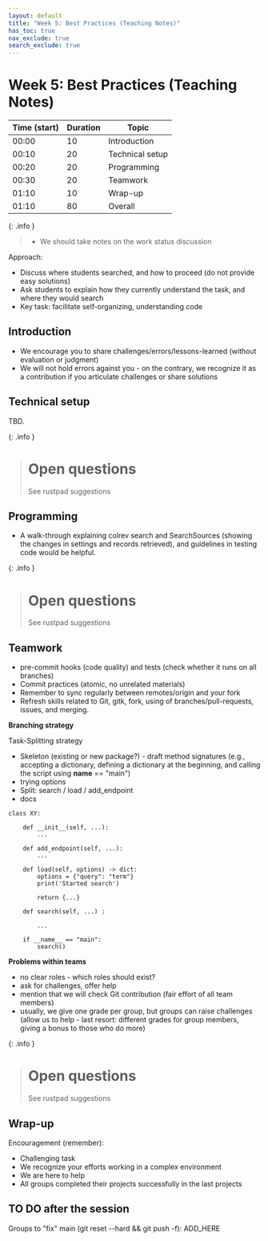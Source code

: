 ```yaml
---
layout: default
title: "Week 5: Best Practices (Teaching Notes)"
has_toc: true
nav_exclude: true
search_exclude: true
---
```


# Week 5: Best Practices (Teaching Notes)

| Time (start) | Duration | Topic                 | 
|--------------|----------|-----------------------|
| 00:00        | 10       | Introduction          |
| 00:10        | 20       | Technical setup       |
| 00:20        | 20       | Programming           |
| 00:30        | 20       | Teamwork              |
| 01:10        | 10       | Wrap-up               |
| 01:10        | 80       | Overall               |

{: .info }
> - We should take notes on the work status discussion

<div class="page-break"></div>

Approach:

- Discuss where students searched, and how to proceed (do not provide easy solutions)
- Ask students to explain how they currently understand the task, and where they would search
- Key task: facilitate self-organizing, understanding code

## Introduction

- We encourage you to share challenges/errors/lessons-learned (without evaluation or judgment)
- We will not hold errors against you - on the contrary, we recognize it as a contribution if you articulate challenges or share solutions

## Technical setup

TBD.

{: .info }
> # Open questions
> 
> See rustpad suggestions

## Programming

- A walk-through explaining colrev search and SearchSources (showing the changes in settings and records retrieved), and guidelines in testing code would be helpful.

{: .info }
> # Open questions
> 
> See rustpad suggestions

## Teamwork

- pre-commit hooks (code quality) and tests (check whether it runs on all branches)
- Commit practices (atomic, no unrelated materials)
- Remember to sync regularly between remotes/origin and your fork
- Refresh skills related to Git, gitk, fork, using of branches/pull-requests, issues, and merging.

**Branching strategy**

Task-Splitting strategy

- Skeleton (existing or new package?) - draft method signatures (e.g., accepting a dictionary, defining a dictionary at the beginning, and calling the script using __name__ == "main")
- trying options
- Split: search / load / add_endpoint
- docs

```
class XY:

    def __init__(self, ...):
        ...

    def add_endpoint(self, ...):
        ...
    
    def load(self, options) -> dict:
        options = {"query": "term"}
        print('Started search')
    
        return {...}
    
    def search(self, ...) :
    
        ...
    
    if __name__ == "main":
        search()
```

**Problems within teams**

- no clear roles - which roles should exist?
- ask for challenges, offer help
- mention that we will check Git contribution (fair effort of all team members)
- usually, we give one grade per group, but groups can raise challenges (allow us to help - last resort: different grades for group members, giving a bonus to those who do more)

{: .info }
> # Open questions
> 
> See rustpad suggestions

## Wrap-up

Encouragement (remember):

- Challenging task
- We recognize your efforts working in a complex environment
- We are here to help
- All groups completed their projects successfully in the last projects

## TO DO after the session

Groups to "fix" main (git reset --hard && git push -f): ADD_HERE

